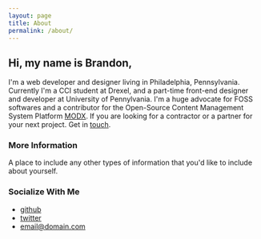 ```yaml
---
layout: page
title: About
permalink: /about/
---
```


## Hi, my name is Brandon,

I'm a web developer and designer living in Philadelphia, Pennsylvania. Currently I'm a CCI student at Drexel, and a part-time front-end designer and developer at University of Pennylvania. I'm a huge advocate for FOSS softwares and a contributor for the Open-Source Content Management System Platform [MODX](http://www.modx.com). If you are looking for a contractor or a partner for your next project. Get in [touch](mailto:brandonhim@live.com).

### More Information

A place to include any other types of information that you'd like to include about yourself. 

### Socialize With Me
- [github](http://www.github.com/brh55)
- [twitter](http://www.twitter.com/himbrandon)
- [email@domain.com](mailto:brandonhim@live.com)
